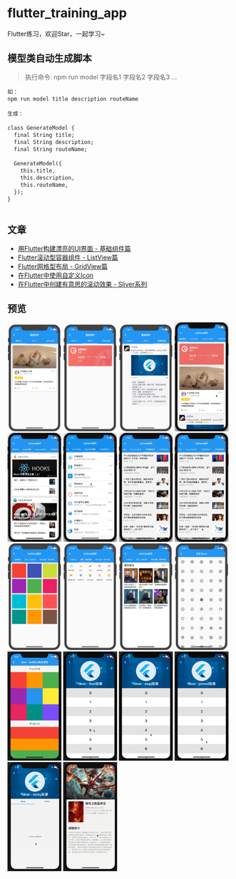 # flutter_training_app

Flutter练习，欢迎Star，一起学习~

## 模型类自动生成脚本

>执行命令: npm run model 字段名1 字段名2 字段名3 ...

```
如：
npm run model title description routeName

生成：

class GenerateModel {
  final String title;
  final String description;
  final String routeName;

  GenerateModel({
    this.title,
    this.description,
    this.routeName,
  });
}


``` 


## 文章

- [用Flutter构建漂亮的UI界面 - 基础组件篇](https://github.com/SmallStoneSK/Blog/issues/12)
- [Flutter滚动型容器组件 - ListView篇](https://github.com/SmallStoneSK/Blog/issues/13)
- [Flutter网格型布局 - GridView篇](https://github.com/SmallStoneSK/Blog/issues/15)
- [在Flutter中使用自定义Icon](https://github.com/SmallStoneSK/Blog/issues/14)
- [在Flutter中创建有意思的滚动效果 - Sliver系列](https://github.com/SmallStoneSK/Blog/issues/18)

## 预览

<div>
  <img width="24%" src="./lib/basic_widgets/screen_shots/pet_card.png"/>
  <img width="24%" src="./lib/basic_widgets/screen_shots/credit_card.png"/>
  <img width="24%" src="./lib/basic_widgets/screen_shots/friend_circle.png"/>
  <img width="24%" src="./lib/list_view/screen_shots/normal_usage.gif"/>
  <img width="24%" src="./lib/list_view/screen_shots/builder_usage.gif"/>
  <img width="24%" src="./lib/list_view/screen_shots/separated_usage.gif"/>
  <img width="24%" src="./lib/list_view/screen_shots/pull_down_refresh_usage.gif"/>
  <img width="24%" src="./lib/list_view/screen_shots/pull_up_load_more_usage.gif"/>
  <img width="24%" src="./lib/grid_view/screen_shots/color_grids.png"/>
  <img width="24%" src="./lib/grid_view/screen_shots/service_categories.png"/>
  <img width="24%" src="./lib/grid_view/screen_shots/programme_list.png"/>
  <img width="24%" src="./lib/custom_icon/screen_shots/antd_icons.png"/>
  <img width="24%" src="./lib/sliver_widgets/screen_shots/sliverList-sliverGrid.gif"/>
  <img width="24%" src="./lib/sliver_widgets/screen_shots/sliverAppBar-float.gif"/>
  <img width="24%" src="./lib/sliver_widgets/screen_shots/sliverAppBar-snap.gif"/>
  <img width="24%" src="./lib/sliver_widgets/screen_shots/sliverAppBar-pinned.gif"/>
  <img width="24%" src="./lib/sliver_widgets/screen_shots/sticky-tabBar.gif"/>
  <img width="24%" src="./lib/sliver_widgets/screen_shots/custom-sliver-header.gif"/>
</div>
